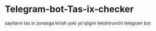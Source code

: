 # Telegram-bot-Tas-ix-checker
saytlarni tas ix zonasga kirish yoki yo'qligini tekshiruvchi telegram bot
